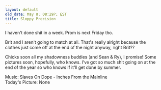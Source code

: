 ```yaml
---
layout: default
old_date: May 8; 08:29P; EST
title: Sloppy Precision
---
```


I haven't done shit in a week. Prom is next Friday tho.

Brit and I aren't going to match at all. That's really alright because the
clothes just come off at the end of the night anyway, right Brit??

Chicks soon all my shadowness buddies (and Sean & Ry), I promise! Some
pictures soon, hopefully, who knows. I've got so much shit going on at the end
of the year so who knows if it'll get done by summer.

Music: Slaves On Dope - Inches From the Mainline  
Today's Picture: None
